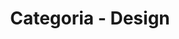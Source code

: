 ---
layout: blog_categories
tag: design
title: Categoria - Design
permalink: /categories/design/
---
